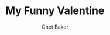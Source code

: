 ---
layout: post
title: My Funny Valentine
author: Chet Baker
language: "Français"
image:
  artist: chet-baker.png
---